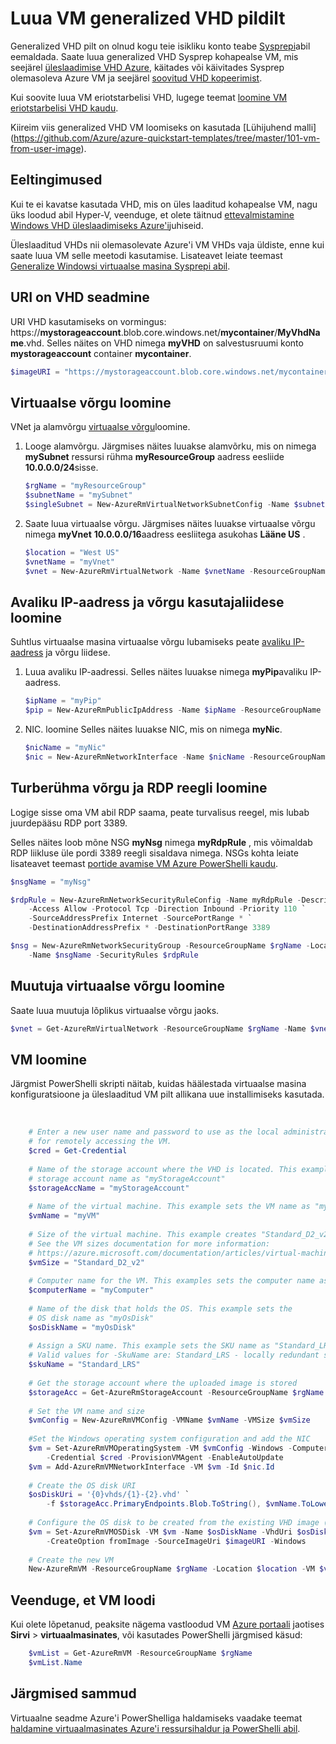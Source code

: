 <properties
    pageTitle="Luua VM generalized VHD | Microsoft Azure'i"
    description="Siit saate teada, kuidas luua virtuaalse masina Windows Azure PowerShelli, kasutades ressursihaldur juurutamise mudeli pildil oleva generalized VHD."
    services="virtual-machines-windows"
    documentationCenter=""
    authors="cynthn"
    manager="timlt"
    editor=""
    tags="azure-resource-manager"/>

<tags
    ms.service="virtual-machines-windows"
    ms.workload="infrastructure-services"
    ms.tgt_pltfrm="vm-windows"
    ms.devlang="na"
    ms.topic="article"
    ms.date="10/10/2016"
    ms.author="cynthn"/>

# <a name="create-a-vm-from-a-generalized-vhd-image"></a>Luua VM generalized VHD pildilt

Generalized VHD pilt on olnud kogu teie isikliku konto teabe [Sysprepi](virtual-machines-windows-generalize-vhd.md)abil eemaldada. Saate luua generalized VHD Sysprep kohapealse VM, mis seejärel [üleslaadimise VHD Azure](virtual-machines-windows-upload-image.md), käitades või käivitades Sysprep olemasoleva Azure VM ja seejärel [soovitud VHD kopeerimist](virtual-machines-windows-vhd-copy.md).

Kui soovite luua VM eriotstarbelisi VHD, lugege teemat [loomine VM eriotstarbelisi VHD kaudu](virtual-machines-windows-create-vm-specialized.md).

Kiireim viis generalized VHD VM loomiseks on kasutada [Lühijuhend malli] (https://github.com/Azure/azure-quickstart-templates/tree/master/101-vm-from-user-image). 


## <a name="prerequisites"></a>Eeltingimused

Kui te ei kavatse kasutada VHD, mis on üles laaditud kohapealse VM, nagu üks loodud abil Hyper-V, veenduge, et olete täitnud [ettevalmistamine Windows VHD üleslaadimiseks Azure'i](virtual-machines-windows-prepare-for-upload-vhd-image.md)juhiseid. 

Üleslaaditud VHDs nii olemasolevate Azure'i VM VHDs vaja üldiste, enne kui saate luua VM selle meetodi kasutamise. Lisateavet leiate teemast [Generalize Windowsi virtuaalse masina Sysprepi abil](virtual-machines-windows-generalize-vhd.md). 


## <a name="set-the-uri-of-the-vhd"></a>URI on VHD seadmine

URI VHD kasutamiseks on vormingus: https://**mystorageaccount**.blob.core.windows.net/**mycontainer**/**MyVhdName**.vhd. Selles näites on VHD nimega **myVHD** on salvestusruumi konto **mystorageaccount** container **mycontainer**.

```powershell
$imageURI = "https://mystorageaccount.blob.core.windows.net/mycontainer/myVhd.vhd"
```


## <a name="create-a-virtual-network"></a>Virtuaalse võrgu loomine

VNet ja alamvõrgu [virtuaalse võrgu](../virtual-network/virtual-networks-overview.md)loomine.


1. Looge alamvõrgu. Järgmises näites luuakse alamvõrku, mis on nimega **mySubnet** ressursi rühma **myResourceGroup** aadress eesliide **10.0.0.0/24**sisse.  

    ```powershell
    $rgName = "myResourceGroup"
    $subnetName = "mySubnet"
    $singleSubnet = New-AzureRmVirtualNetworkSubnetConfig -Name $subnetName -AddressPrefix 10.0.0.0/24
    ```
      
2. Saate luua virtuaalse võrgu. Järgmises näites luuakse virtuaalse võrgu nimega **myVnet** **10.0.0.0/16**aadress eesliitega asukohas **Lääne US** .  

    ```powershell
    $location = "West US"
    $vnetName = "myVnet"
    $vnet = New-AzureRmVirtualNetwork -Name $vnetName -ResourceGroupName $rgName -Location $location -AddressPrefix 10.0.0.0/16 -Subnet $singleSubnet
    ```    
            
## <a name="create-a-public-ip-address-and-network-interface"></a>Avaliku IP-aadress ja võrgu kasutajaliidese loomine

Suhtlus virtuaalse masina virtuaalse võrgu lubamiseks peate [avaliku IP-aadress](../virtual-network/virtual-network-ip-addresses-overview-arm.md) ja võrgu liidese.

1. Luua avaliku IP-aadressi. Selles näites luuakse nimega **myPip**avaliku IP-aadress. 

    ```powershell
    $ipName = "myPip"
    $pip = New-AzureRmPublicIpAddress -Name $ipName -ResourceGroupName $rgName -Location $location -AllocationMethod Dynamic
    ```       

2. NIC. loomine Selles näites luuakse NIC, mis on nimega **myNic**. 

    ```powershell
    $nicName = "myNic"
    $nic = New-AzureRmNetworkInterface -Name $nicName -ResourceGroupName $rgName -Location $location -SubnetId $vnet.Subnets[0].Id -PublicIpAddressId $pip.Id
    ```

## <a name="create-the-network-security-group-and-an-rdp-rule"></a>Turberühma võrgu ja RDP reegli loomine

Logige sisse oma VM abil RDP saama, peate turvalisus reegel, mis lubab juurdepääsu RDP port 3389. 

Selles näites loob mõne NSG **myNsg** nimega **myRdpRule** , mis võimaldab RDP liikluse üle pordi 3389 reegli sisaldava nimega. NSGs kohta leiate lisateavet teemast [portide avamise VM Azure PowerShelli kaudu](virtual-machines-windows-nsg-quickstart-powershell.md).

```powershell
$nsgName = "myNsg"

$rdpRule = New-AzureRmNetworkSecurityRuleConfig -Name myRdpRule -Description "Allow RDP" `
    -Access Allow -Protocol Tcp -Direction Inbound -Priority 110 `
    -SourceAddressPrefix Internet -SourcePortRange * `
    -DestinationAddressPrefix * -DestinationPortRange 3389

$nsg = New-AzureRmNetworkSecurityGroup -ResourceGroupName $rgName -Location $location `
    -Name $nsgName -SecurityRules $rdpRule
```


## <a name="create-a-variable-for-the-virtual-network"></a>Muutuja virtuaalse võrgu loomine

Saate luua muutuja lõplikus virtuaalse võrgu jaoks. 

```powershell
$vnet = Get-AzureRmVirtualNetwork -ResourceGroupName $rgName -Name $vnetName
```

## <a name="create-the-vm"></a>VM loomine

Järgmist PowerShelli skripti näitab, kuidas häälestada virtuaalse masina konfiguratsioone ja üleslaaditud VM pilt allikana uue installimiseks kasutada.

</br>


```powershell
    # Enter a new user name and password to use as the local administrator account 
    # for remotely accessing the VM.
    $cred = Get-Credential
    
    # Name of the storage account where the VHD is located. This example sets the 
    # storage account name as "myStorageAccount"
    $storageAccName = "myStorageAccount"
    
    # Name of the virtual machine. This example sets the VM name as "myVM".
    $vmName = "myVM"
    
    # Size of the virtual machine. This example creates "Standard_D2_v2" sized VM. 
    # See the VM sizes documentation for more information: 
    # https://azure.microsoft.com/documentation/articles/virtual-machines-windows-sizes/
    $vmSize = "Standard_D2_v2"
    
    # Computer name for the VM. This examples sets the computer name as "myComputer".
    $computerName = "myComputer"
    
    # Name of the disk that holds the OS. This example sets the 
    # OS disk name as "myOsDisk"
    $osDiskName = "myOsDisk"
    
    # Assign a SKU name. This example sets the SKU name as "Standard_LRS"
    # Valid values for -SkuName are: Standard_LRS - locally redundant storage, Standard_ZRS - zone redundant storage, Standard_GRS - geo redundant storage, Standard_RAGRS - read access geo redundant storage, Premium_LRS - premium locally redundant storage. 
    $skuName = "Standard_LRS"
    
    # Get the storage account where the uploaded image is stored
    $storageAcc = Get-AzureRmStorageAccount -ResourceGroupName $rgName -AccountName $storageAccName
    
    # Set the VM name and size
    $vmConfig = New-AzureRmVMConfig -VMName $vmName -VMSize $vmSize
    
    #Set the Windows operating system configuration and add the NIC
    $vm = Set-AzureRmVMOperatingSystem -VM $vmConfig -Windows -ComputerName $computerName `
        -Credential $cred -ProvisionVMAgent -EnableAutoUpdate
    $vm = Add-AzureRmVMNetworkInterface -VM $vm -Id $nic.Id
    
    # Create the OS disk URI
    $osDiskUri = '{0}vhds/{1}-{2}.vhd' `
        -f $storageAcc.PrimaryEndpoints.Blob.ToString(), $vmName.ToLower(), $osDiskName
    
    # Configure the OS disk to be created from the existing VHD image (-CreateOption fromImage).
    $vm = Set-AzureRmVMOSDisk -VM $vm -Name $osDiskName -VhdUri $osDiskUri `
        -CreateOption fromImage -SourceImageUri $imageURI -Windows
    
    # Create the new VM
    New-AzureRmVM -ResourceGroupName $rgName -Location $location -VM $vm
```

## <a name="verify-that-the-vm-was-created"></a>Veenduge, et VM loodi 

Kui olete lõpetanud, peaksite nägema vastloodud VM [Azure portaali](https://portal.azure.com) jaotises **Sirvi** > **virtuaalmasinates**, või kasutades PowerShelli järgmised käsud:

```powershell
    $vmList = Get-AzureRmVM -ResourceGroupName $rgName
    $vmList.Name
```

## <a name="next-steps"></a>Järgmised sammud

Virtuaalne seadme Azure'i PowerShelliga haldamiseks vaadake teemat [haldamine virtuaalmasinates Azure'i ressursihaldur ja PowerShelli abil](virtual-machines-windows-ps-manage.md).


